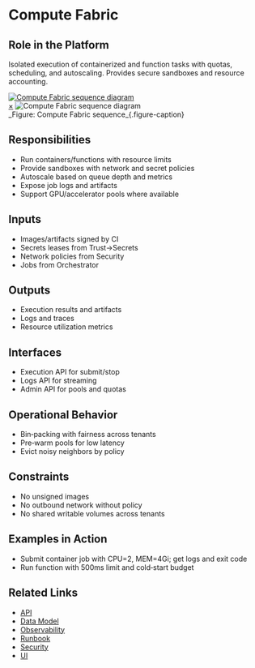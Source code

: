 # Compute Fabric

## Role in the Platform
Isolated execution of containerized and function tasks with quotas, scheduling, and autoscaling. Provides secure sandboxes and resource accounting.

<a href="#fig-compute-fabric-sequence" class="image-link">
  <img src="/assets/diagrams/runtime/compute-fabric-sequence.svg" alt="Compute Fabric sequence diagram">
</a>
<div id="fig-compute-fabric-sequence" class="image-modal">
  <a href="#" class="close-btn">&times;</a>
  <img src="/assets/diagrams/runtime/compute-fabric-sequence.svg" alt="Compute Fabric sequence diagram">
</div>
_Figure: Compute Fabric sequence_{.figure-caption}

## Responsibilities
- Run containers/functions with resource limits
- Provide sandboxes with network and secret policies
- Autoscale based on queue depth and metrics
- Expose job logs and artifacts
- Support GPU/accelerator pools where available

## Inputs
- Images/artifacts signed by CI
- Secrets leases from Trust→Secrets
- Network policies from Security
- Jobs from Orchestrator

## Outputs
- Execution results and artifacts
- Logs and traces
- Resource utilization metrics

## Interfaces
- Execution API for submit/stop
- Logs API for streaming
- Admin API for pools and quotas

## Operational Behavior
- Bin‑packing with fairness across tenants
- Pre‑warm pools for low latency
- Evict noisy neighbors by policy

## Constraints
- No unsigned images
- No outbound network without policy
- No shared writable volumes across tenants

## Examples in Action
- Submit container job with CPU=2, MEM=4Gi; get logs and exit code
- Run function with 500ms limit and cold‑start budget

## Related Links
- [API](api.md)
- [Data Model](data-model.md)
- [Observability](observability.md)
- [Runbook](runbook.md)
- [Security](security.md)
- [UI](ui.md)
